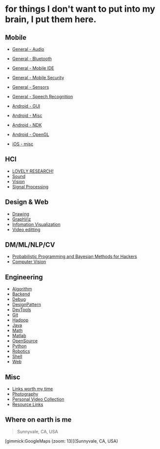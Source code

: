 for things I don't want to put into my brain, I put them here.
==========


Mobile
------
- [General - Audio](mobile_audio.md)
- [General - Bluetooth](mobile_bluetooth.md)
- [General - Mobile IDE](mobile_ide.md)
- [General - Mobile Security](mobile_security.md)
- [General - Sensors](mobile_sensors.md)
- [General - Speech Recognition](mobile_speech.md)

- [Android - GUI](mobile_android_gui.md)
- [Android - Misc](mobile_android_misc.md)
- [Android - NDK](mobile_android_ndk.md)
- [Android - OpenGL](mobile_android_opengl.md)

- [iOS - misc](mobile_ios_misc.md)


HCI
------
- [LOVELY RESEARCH!](hci_randompapers.md)
- [Sound](hci_sound.md)
- [Vision](hci_vision.md)
- [Signal Processing](eng_signalprocessing.md)


Design & Web
------
- [Drawing](design_drawing.md)
- [GraphViz](design_graphviz.md)
- [Infomation Visualization](design_infovis.md)
- [Video editting](design_videoediting.md)

DM/ML/NLP/CV
------
- [Probabilistic Programming and Bayesian Methods for Hackers](ml_hacker_bayesian.md)
- [Computer Vision](cv_vision.md)

Engineering
------
- [Algorithm](eng_algorithm.md)
- [Backend](eng_backend.md)
- [Debug](eng_debug.md)
- [DesignPattern](eng_designpattern.md)
- [DevTools](eng_devtools.md)
- [Git](eng_git.md)
- [Hadoop](eng_hadoop.md)
- [Java](eng_java.md)
- [Math](eng_math.md)
- [Matlab](eng_matlab.md)
- [OpenSource](eng_opensource.md)
- [Python](eng_python.md)
- [Robotics](eng_robotic.md)
- [Shell](eng_shell.md)
- [Web](eng_web.md)

Misc
------
- [Links worth my time](misc_linksworthmytime.md)
- [Photography](misc_photography.md)
- [Personal Video Collection](misc_videos.md)
- [Resource Links](misc_res_links.md)

Where on earth is me
--------

> Sunnyvale, CA, USA

[gimmick:GoogleMaps (zoom: 13)](Sunnyvale, CA, USA)



